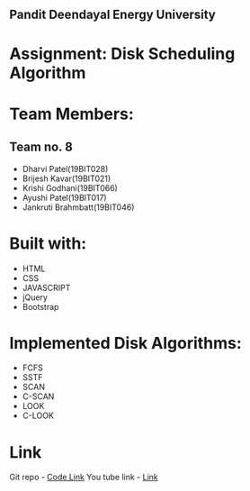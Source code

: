 ## Pandit Deendayal Energy University
# Assignment: Disk Scheduling Algorithm
# Team Members: 
## Team no. 8
  - Dharvi Patel(19BIT028)
  - Brijesh Kavar(19BIT021)
  - Krishi Godhani(19BIT066)
  - Ayushi Patel(19BIT017)
  - Jankruti Brahmbatt(19BIT046)
 
# Built with:
  - HTML
  - CSS
  - JAVASCRIPT
  - jQuery
  - Bootstrap
  
# Implemented Disk Algorithms:
  - FCFS
  - SSTF 
  - SCAN
  - C-SCAN
  - LOOK
  - C-LOOK
 
# Link
Git repo - [Code Link](https://github.com/DharviPatel2805/OS-DiskScheduling)
You tube link - [Link](https://youtu.be/UvujXLgZ1sM)
